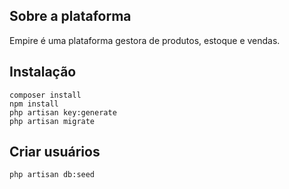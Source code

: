 ## Sobre a plataforma

Empire é uma plataforma gestora de produtos, estoque e vendas.

## Instalação
``` 
composer install 
npm install
php artisan key:generate
php artisan migrate
```


## Criar usuários
``` 
php artisan db:seed
```